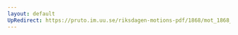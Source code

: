 ```yaml
---
layout: default
UpRedirect: https://pruto.im.uu.se/riksdagen-motions-pdf/1868/mot_1868__fk__2.pdf
---
```

